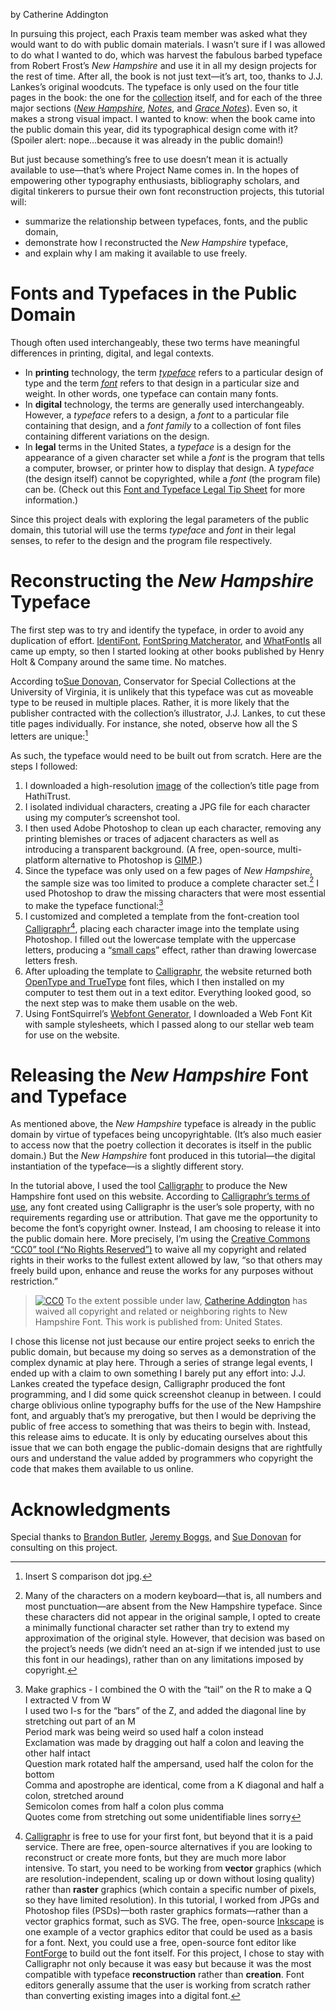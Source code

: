 by Catherine Addington

In pursuing this project, each Praxis team member was asked what they would want to do with public domain materials. I wasn’t sure if I was allowed to do what I wanted to do, which was harvest the fabulous barbed typeface from Robert Frost’s _New Hampshire_ and use it in all my design projects for the rest of time. After all, the book is not just text—it’s art, too, thanks to J.J. Lankes’s original woodcuts. The typeface is only used on the four title pages in the book: the one for the [collection][1] itself, and for each of the three major sections ([_New Hampshire_][2], [_Notes_][3], and [_Grace Notes_][4]). Even so, it makes a strong visual impact. I wanted to know: when the book came into the public domain this year, did its typographical design come with it? (Spoiler alert: nope…because it was already in the public domain!)

But just because something’s free to use doesn’t mean it is actually available to use—that’s where Project Name comes in. In the hopes of empowering other typography enthusiasts, bibliography scholars, and digital tinkerers to pursue their own font reconstruction projects, this tutorial will:
- summarize the relationship between typefaces, fonts, and the public domain,
- demonstrate how I reconstructed the _New Hampshire_ typeface,
- and explain why I am making it available to use freely.

# Fonts and Typefaces in the Public Domain
Though often used interchangeably, these two terms have meaningful differences in printing, digital, and legal contexts.
- In **printing** technology, the term _[typeface][5]_ refers to a particular design of type and the term _[font][6]_ refers to that design in a particular size and weight. In other words, one typeface can contain many fonts.
- In **digital** technology, the terms are generally used interchangeably. However, a _typeface_ refers to a design, a _font_ to a particular file containing that design, and a _font family_ to a collection of font files containing different variations on the design.
- In **legal** terms in the United States, a _typeface_ is a design for the appearance of a given character set while a _font_ is the program that tells a computer, browser, or printer how to display that design. A _typeface_ (the design itself) cannot be copyrighted, while a _font_ (the program file) can be. (Check out this [Font and Typeface Legal Tip Sheet][7] for more information.)

Since this project deals with exploring the legal parameters of the public domain, this tutorial will use the terms _typeface_ and _font_ in their legal senses, to refer to the design and the program file respectively.

# Reconstructing the _New Hampshire_ Typeface
The first step was to try and identify the typeface, in order to avoid any duplication of effort. [IdentiFont][8], [FontSpring Matcherator][9], and [WhatFontIs][10] all came up empty, so then I started looking at other books published by Henry Holt & Company around the same time. No matches.

According to[Sue Donovan][11], Conservator for Special Collections at the University of Virginia, it is unlikely that this typeface was cut as moveable type to be reused in multiple places. Rather, it is more likely that the publisher contracted with the collection’s illustrator, J.J. Lankes, to cut these title pages individually. For instance, she noted, observe how all the S letters are unique:[^1]

As such, the typeface would need to be built out from scratch. Here are the steps I followed:

1. I downloaded a high-resolution [image][12] of the collection’s title page from HathiTrust.
2. I isolated individual characters, creating a JPG file for each character using my computer’s screenshot tool.
3. I then used Adobe Photoshop to clean up each character, removing any printing blemishes or traces of adjacent characters as well as introducing a transparent background. (A free, open-source, multi-platform alternative to Photoshop is [GIMP][13].)
4. Since the typeface was only used on a few pages of _New Hampshire_, the sample size was too limited to produce a complete character set.[^2] I used Photoshop to draw the missing characters that were most essential to make the typeface functional:[^3]
5. I customized and completed a template from the font-creation tool [Calligraphr][14][^4], placing each character image into the template using Photoshop. I filled out the lowercase template with the uppercase letters, producing a “[small caps][18]” effect, rather than drawing lowercase letters fresh.
6. After uploading the template to [Calligraphr][19], the website returned both [OpenType and TrueType][20] font files, which I then installed on my computer to test them out in a text editor. Everything looked good, so the next step was to make them usable on the web.
7. Using FontSquirrel’s [Webfont Generator][21], I downloaded a Web Font Kit with sample stylesheets, which I passed along to our stellar web team for use on the website.

# Releasing the _New Hampshire_ Font and Typeface
As mentioned above, the _New Hampshire_ typeface is already in the public domain by virtue of typefaces being uncopyrightable. (It’s also much easier to access now that the poetry collection it decorates is itself in the public domain.) But the _New Hampshire_ font produced in this tutorial—the digital instantiation of the typeface—is a slightly different story.

In the tutorial above, I used the tool [Calligraphr][22] to produce the New Hampshire font used on this website. According to [Calligraphr’s terms of use][23], any font created using Calligraphr is the user’s sole property, with no requirements regarding use or attribution. That gave me the opportunity to become the font’s copyright owner. Instead, I am choosing to release it into the public domain here. More precisely, I’m using the [Creative Commons “CC0” tool (“No Rights Reserved”)][24] to waive all my copyright and related rights in their works to the fullest extent allowed by law, “so that others may freely build upon, enhance and reuse the works for any purposes without restriction.”
> [![CC0](http://i.creativecommons.org/p/zero/1.0/88x31.png)](http://creativecommons.org/publicdomain/zero/1.0/)
> To the extent possible under law, [<span property="dct:title">Catherine Addington</span>](http://catherineaddington.com) has waived all copyright and related or neighboring rights to <span property="dct:title">New Hampshire Font</span>. This work is published from: <span property="vcard:Country" datatype="dct:ISO3166" content="US" about="http://catherineaddington.com">United States</span>.

I chose this license not just because our entire project seeks to enrich the public domain, but because my doing so serves as a demonstration of the complex dynamic at play here. Through a series of strange legal events, I ended up with a claim to own something I barely put any effort into: J.J. Lankes created the typeface design, Calligraphr produced the font programming, and I did some quick screenshot cleanup in between. I could charge oblivious online typography buffs for the use of the New Hampshire font, and arguably that’s my prerogative, but then I would be depriving the public of free access to something that was theirs to begin with. Instead, this release aims to educate. It is only by educating ourselves about this issue that we can both engage the public-domain designs that are rightfully ours and understand the value added by programmers who copyright the code that makes them available to us online.

# Acknowledgments
Special thanks to [Brandon Butler][25], [Jeremy Boggs][26], and [Sue Donovan][27] for consulting on this project.

[^1]:	Insert S comparison dot jpg.

[^2]:	Many of the characters on a modern keyboard—that is, all numbers and most punctuation—are absent from the New Hampshire typeface. Since these characters did not appear in the original sample, I opted to create a minimally functional character set rather than try to extend my approximation of the original style. However, that decision was based on the project’s needs (we didn’t need an at-sign if we intended just to use this font in our headings), rather than on any limitations imposed by copyright.

[^3]:	Make graphics - I combined the O with the “tail” on the R to make a Q  
	I extracted V from W  
	I used two I-s for the “bars” of the Z, and added the diagonal line by stretching out part of an M  
	Period mark was being weird so used half a colon instead  
	Exclamation was made by dragging out half a colon and leaving the other half intact  
	Question mark rotated half the ampersand, used half the colon for the bottom  
	Comma and apostrophe are identical, come from a K diagonal and half a colon, stretched around  
	Semicolon comes from half a colon plus comma  
	Quotes come from stretching out some unidentifiable lines sorry

[^4]:	[Calligraphr][15] is free to use for your first font, but beyond that it is a paid service. There are free, open-source alternatives if you are looking to reconstruct or create more fonts, but they are much more labor intensive. To start, you need to be working from **vector** graphics (which are resolution-independent, scaling up or down without losing quality) rather than **raster** graphics (which contain a specific number of pixels, so they have limited resolution). In this tutorial, I worked from JPGs and Photoshop files (PSDs)—both raster graphics formats—rather than a vector graphics format, such as SVG. The free, open-source [Inkscape][16] is one example of a vector graphics editor that could be used as a basis for a font. Next, you could use a free, open-source font editor like [FontForge][17] to build out the font itself. For this project, I chose to stay with Calligraphr not only because it was easy but because it was the most compatible with typeface **reconstruction** rather than **creation**. Font editors generally assume that the user is working from scratch rather than converting existing images into a digital font.

[1]:	https://babel.hathitrust.org/cgi/imgsrv/image?id=uc1.32106002108873;seq=9;width=510
[2]:	https://babel.hathitrust.org/cgi/imgsrv/image?id=uc1.32106002108873;seq=15;width=680
[3]:	https://babel.hathitrust.org/cgi/imgsrv/image?id=uc1.32106002108873;seq=33;width=680
[4]:	https://babel.hathitrust.org/cgi/imgsrv/image?id=uc1.32106002108873;seq=91;width=680
[5]:	https://www.merriam-webster.com/dictionary/typeface
[6]:	https://www.merriam-webster.com/dictionary/font
[7]:	https://glarts.org/font-and-typeface-legal-tip-sheet/
[8]:	http://www.identifont.com/
[9]:	https://www.fontspring.com/matcherator
[10]:	https://www.whatfontis.com/
[11]:	https://www.library.virginia.edu/staff/sd3gz
[12]:	https://babel.hathitrust.org/cgi/imgsrv/image?id=uc1.32106002108873;seq=9;width=510
[13]:	https://www.gimp.org/
[14]:	https://calligraphr.com
[15]:	https://calligraphr.com
[16]:	https://inkscape.org/
[17]:	https://fontforge.github.io/en-US/
[18]:	https://en.wikipedia.org/wiki/Small_caps
[19]:	https://www.calligraphr.com
[20]:	https://www.fonts.com/support/faq/font-formats
[21]:	https://www.fontsquirrel.com/tools/webfont-generator
[22]:	https://www.calligraphr.com/
[23]:	https://www.calligraphr.com/en/docs/faq
[24]:	https://creativecommons.org/share-your-work/public-domain/cc0/
[25]:	https://www.library.virginia.edu/staff/bcb4y
[26]:	https://scholarslab.lib.virginia.edu/people/jeremy-boggs/
[27]:	https://www.library.virginia.edu/staff/sd3gz